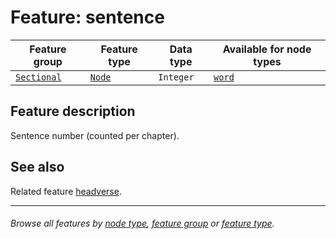 # Feature: sentence

Feature group | Feature type | Data type | Available for node types
---  | --- | --- | ---
[`Sectional`](featuresbygroup.md#sectional-features) | [`Node`](featuresbyfeaturetype.md#node-features) | `Integer` | [`word`](featuresbynodetype.md#word-nodes)

## Feature description
Sentence number (counted per chapter).

## See also

Related feature [headverse](headverse.md).

---
###### *Browse all features by [node type](featuresbynodetype.md#readme), [feature group](featuresbygroup.md#readme) or [feature type](featuresbyfeaturetype.md#readme).*
